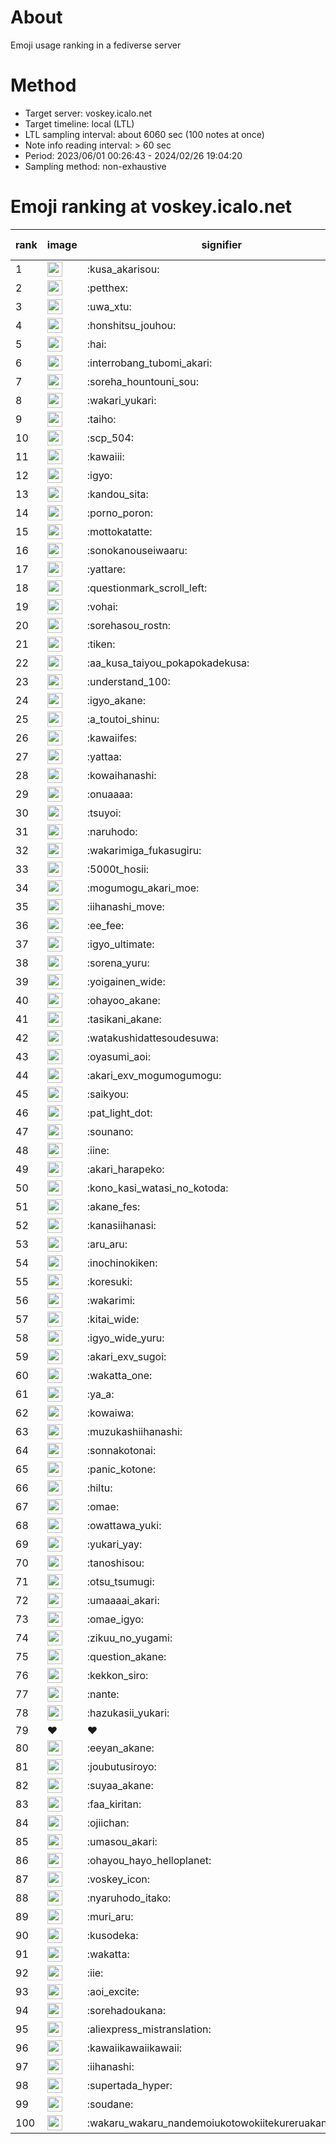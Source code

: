 # About
Emoji usage ranking in a fediverse server

# Method
- Target server: voskey.icalo.net
- Target timeline: local (LTL)
- LTL sampling interval: about 6060 sec (100 notes at once)
- Note info reading interval: > 60 sec
- Period: 2023/06/01 00:26:43 - 2024/02/26 19:04:20 
- Sampling method: non-exhaustive

# Emoji ranking at voskey.icalo.net

|rank|image|signifier|type|frequency score|
|----|----|----|----|----|
|1|<img height="24" src="https://voskey.icalo.net/emoji/kusa_akarisou.webp">|:kusa_akarisou:|custom|20491|
|2|<img height="24" src="https://voskey.icalo.net/emoji/petthex.webp">|:petthex:|custom|13684|
|3|<img height="24" src="https://voskey.icalo.net/emoji/uwa_xtu.webp">|:uwa_xtu:|custom|10350|
|4|<img height="24" src="https://voskey.icalo.net/emoji/honshitsu_jouhou.webp">|:honshitsu_jouhou:|custom|7231|
|5|<img height="24" src="https://voskey.icalo.net/emoji/hai.webp">|:hai:|custom|6744|
|6|<img height="24" src="https://voskey.icalo.net/emoji/interrobang_tubomi_akari.webp">|:interrobang_tubomi_akari:|custom|6379|
|7|<img height="24" src="https://voskey.icalo.net/emoji/soreha_hountouni_sou.webp">|:soreha_hountouni_sou:|custom|6206|
|8|<img height="24" src="https://voskey.icalo.net/emoji/wakari_yukari.webp">|:wakari_yukari:|custom|6186|
|9|<img height="24" src="https://voskey.icalo.net/emoji/taiho.webp">|:taiho:|custom|6073|
|10|<img height="24" src="https://voskey.icalo.net/emoji/scp_504.webp">|:scp_504:|custom|5028|
|11|<img height="24" src="https://voskey.icalo.net/emoji/kawaiii.webp">|:kawaiii:|custom|4823|
|12|<img height="24" src="https://voskey.icalo.net/emoji/igyo.webp">|:igyo:|custom|4116|
|13|<img height="24" src="https://voskey.icalo.net/emoji/kandou_sita.webp">|:kandou_sita:|custom|3812|
|14|<img height="24" src="https://voskey.icalo.net/emoji/porno_poron.webp">|:porno_poron:|custom|3794|
|15|<img height="24" src="https://voskey.icalo.net/emoji/mottokatatte.webp">|:mottokatatte:|custom|3628|
|16|<img height="24" src="https://voskey.icalo.net/emoji/sonokanouseiwaaru.webp">|:sonokanouseiwaaru:|custom|3610|
|17|<img height="24" src="https://voskey.icalo.net/emoji/yattare.webp">|:yattare:|custom|3610|
|18|<img height="24" src="https://voskey.icalo.net/emoji/questionmark_scroll_left.webp">|:questionmark_scroll_left:|custom|3538|
|19|<img height="24" src="https://voskey.icalo.net/emoji/vohai.webp">|:vohai:|custom|3398|
|20|<img height="24" src="https://voskey.icalo.net/emoji/sorehasou_rostn.webp">|:sorehasou_rostn:|custom|3300|
|21|<img height="24" src="https://voskey.icalo.net/emoji/tiken.webp">|:tiken:|custom|3247|
|22|<img height="24" src="https://voskey.icalo.net/emoji/aa_kusa_taiyou_pokapokadekusa.webp">|:aa_kusa_taiyou_pokapokadekusa:|custom|3228|
|23|<img height="24" src="https://voskey.icalo.net/emoji/understand_100.webp">|:understand_100:|custom|3025|
|24|<img height="24" src="https://voskey.icalo.net/emoji/igyo_akane.webp">|:igyo_akane:|custom|2770|
|25|<img height="24" src="https://voskey.icalo.net/emoji/a_toutoi_shinu.webp">|:a_toutoi_shinu:|custom|2705|
|26|<img height="24" src="https://voskey.icalo.net/emoji/kawaiifes.webp">|:kawaiifes:|custom|2623|
|27|<img height="24" src="https://voskey.icalo.net/emoji/yattaa.webp">|:yattaa:|custom|2549|
|28|<img height="24" src="https://voskey.icalo.net/emoji/kowaihanashi.webp">|:kowaihanashi:|custom|2532|
|29|<img height="24" src="https://voskey.icalo.net/emoji/onuaaaa.webp">|:onuaaaa:|custom|2492|
|30|<img height="24" src="https://voskey.icalo.net/emoji/tsuyoi.webp">|:tsuyoi:|custom|2406|
|31|<img height="24" src="https://voskey.icalo.net/emoji/naruhodo.webp">|:naruhodo:|custom|2385|
|32|<img height="24" src="https://voskey.icalo.net/emoji/wakarimiga_fukasugiru.webp">|:wakarimiga_fukasugiru:|custom|2284|
|33|<img height="24" src="https://voskey.icalo.net/emoji/5000t_hosii.webp">|:5000t_hosii:|custom|2188|
|34|<img height="24" src="https://voskey.icalo.net/emoji/mogumogu_akari_moe.webp">|:mogumogu_akari_moe:|custom|2176|
|35|<img height="24" src="https://voskey.icalo.net/emoji/iihanashi_move.webp">|:iihanashi_move:|custom|2084|
|36|<img height="24" src="https://voskey.icalo.net/emoji/ee_fee.webp">|:ee_fee:|custom|1989|
|37|<img height="24" src="https://voskey.icalo.net/emoji/igyo_ultimate.webp">|:igyo_ultimate:|custom|1987|
|38|<img height="24" src="https://voskey.icalo.net/emoji/sorena_yuru.webp">|:sorena_yuru:|custom|1952|
|39|<img height="24" src="https://voskey.icalo.net/emoji/yoigainen_wide.webp">|:yoigainen_wide:|custom|1930|
|40|<img height="24" src="https://voskey.icalo.net/emoji/ohayoo_akane.webp">|:ohayoo_akane:|custom|1911|
|41|<img height="24" src="https://voskey.icalo.net/emoji/tasikani_akane.webp">|:tasikani_akane:|custom|1875|
|42|<img height="24" src="https://voskey.icalo.net/emoji/watakushidattesoudesuwa.webp">|:watakushidattesoudesuwa:|custom|1865|
|43|<img height="24" src="https://voskey.icalo.net/emoji/oyasumi_aoi.webp">|:oyasumi_aoi:|custom|1781|
|44|<img height="24" src="https://voskey.icalo.net/emoji/akari_exv_mogumogumogu.webp">|:akari_exv_mogumogumogu:|custom|1728|
|45|<img height="24" src="https://voskey.icalo.net/emoji/saikyou.webp">|:saikyou:|custom|1681|
|46|<img height="24" src="https://voskey.icalo.net/emoji/pat_light_dot.webp">|:pat_light_dot:|custom|1585|
|47|<img height="24" src="https://voskey.icalo.net/emoji/sounano.webp">|:sounano:|custom|1579|
|48|<img height="24" src="https://voskey.icalo.net/emoji/iine.webp">|:iine:|custom|1573|
|49|<img height="24" src="https://voskey.icalo.net/emoji/akari_harapeko.webp">|:akari_harapeko:|custom|1547|
|50|<img height="24" src="https://voskey.icalo.net/emoji/kono_kasi_watasi_no_kotoda.webp">|:kono_kasi_watasi_no_kotoda:|custom|1517|
|51|<img height="24" src="https://voskey.icalo.net/emoji/akane_fes.webp">|:akane_fes:|custom|1509|
|52|<img height="24" src="https://voskey.icalo.net/emoji/kanasiihanasi.webp">|:kanasiihanasi:|custom|1505|
|53|<img height="24" src="https://voskey.icalo.net/emoji/aru_aru.webp">|:aru_aru:|custom|1488|
|54|<img height="24" src="https://voskey.icalo.net/emoji/inochinokiken.webp">|:inochinokiken:|custom|1468|
|55|<img height="24" src="https://voskey.icalo.net/emoji/koresuki.webp">|:koresuki:|custom|1451|
|56|<img height="24" src="https://voskey.icalo.net/emoji/wakarimi.webp">|:wakarimi:|custom|1446|
|57|<img height="24" src="https://voskey.icalo.net/emoji/kitai_wide.webp">|:kitai_wide:|custom|1335|
|58|<img height="24" src="https://voskey.icalo.net/emoji/igyo_wide_yuru.webp">|:igyo_wide_yuru:|custom|1333|
|59|<img height="24" src="https://voskey.icalo.net/emoji/akari_exv_sugoi.webp">|:akari_exv_sugoi:|custom|1318|
|60|<img height="24" src="https://voskey.icalo.net/emoji/wakatta_one.webp">|:wakatta_one:|custom|1298|
|61|<img height="24" src="https://voskey.icalo.net/emoji/ya_a.webp">|:ya_a:|custom|1239|
|62|<img height="24" src="https://voskey.icalo.net/emoji/kowaiwa.webp">|:kowaiwa:|custom|1198|
|63|<img height="24" src="https://voskey.icalo.net/emoji/muzukashiihanashi.webp">|:muzukashiihanashi:|custom|1173|
|64|<img height="24" src="https://voskey.icalo.net/emoji/sonnakotonai.webp">|:sonnakotonai:|custom|1152|
|65|<img height="24" src="https://voskey.icalo.net/emoji/panic_kotone.webp">|:panic_kotone:|custom|1141|
|66|<img height="24" src="https://voskey.icalo.net/emoji/hiltu.webp">|:hiltu:|custom|1118|
|67|<img height="24" src="https://voskey.icalo.net/emoji/omae.webp">|:omae:|custom|1105|
|68|<img height="24" src="https://voskey.icalo.net/emoji/owattawa_yuki.webp">|:owattawa_yuki:|custom|1098|
|69|<img height="24" src="https://voskey.icalo.net/emoji/yukari_yay.webp">|:yukari_yay:|custom|1086|
|70|<img height="24" src="https://voskey.icalo.net/emoji/tanoshisou.webp">|:tanoshisou:|custom|1084|
|71|<img height="24" src="https://voskey.icalo.net/emoji/otsu_tsumugi.webp">|:otsu_tsumugi:|custom|1079|
|72|<img height="24" src="https://voskey.icalo.net/emoji/umaaaai_akari.webp">|:umaaaai_akari:|custom|1053|
|73|<img height="24" src="https://voskey.icalo.net/emoji/omae_igyo.webp">|:omae_igyo:|custom|1040|
|74|<img height="24" src="https://voskey.icalo.net/emoji/zikuu_no_yugami.webp">|:zikuu_no_yugami:|custom|1034|
|75|<img height="24" src="https://voskey.icalo.net/emoji/question_akane.webp">|:question_akane:|custom|1029|
|76|<img height="24" src="https://voskey.icalo.net/emoji/kekkon_siro.webp">|:kekkon_siro:|custom|1023|
|77|<img height="24" src="https://voskey.icalo.net/emoji/nante.webp">|:nante:|custom|999|
|78|<img height="24" src="https://voskey.icalo.net/emoji/hazukasii_yukari.webp">|:hazukasii_yukari:|custom|993|
|79|❤|❤|unicode|988|
|80|<img height="24" src="https://voskey.icalo.net/emoji/eeyan_akane.webp">|:eeyan_akane:|custom|984|
|81|<img height="24" src="https://voskey.icalo.net/emoji/joubutusiroyo.webp">|:joubutusiroyo:|custom|976|
|82|<img height="24" src="https://voskey.icalo.net/emoji/suyaa_akane.webp">|:suyaa_akane:|custom|971|
|83|<img height="24" src="https://voskey.icalo.net/emoji/faa_kiritan.webp">|:faa_kiritan:|custom|969|
|84|<img height="24" src="https://voskey.icalo.net/emoji/ojiichan.webp">|:ojiichan:|custom|969|
|85|<img height="24" src="https://voskey.icalo.net/emoji/umasou_akari.webp">|:umasou_akari:|custom|952|
|86|<img height="24" src="https://voskey.icalo.net/emoji/ohayou_hayo_helloplanet.webp">|:ohayou_hayo_helloplanet:|custom|949|
|87|<img height="24" src="https://voskey.icalo.net/emoji/voskey_icon.webp">|:voskey_icon:|custom|941|
|88|<img height="24" src="https://voskey.icalo.net/emoji/nyaruhodo_itako.webp">|:nyaruhodo_itako:|custom|926|
|89|<img height="24" src="https://voskey.icalo.net/emoji/muri_aru.webp">|:muri_aru:|custom|918|
|90|<img height="24" src="https://voskey.icalo.net/emoji/kusodeka.webp">|:kusodeka:|custom|915|
|91|<img height="24" src="https://voskey.icalo.net/emoji/wakatta.webp">|:wakatta:|custom|914|
|92|<img height="24" src="https://voskey.icalo.net/emoji/iie.webp">|:iie:|custom|894|
|93|<img height="24" src="https://voskey.icalo.net/emoji/aoi_excite.webp">|:aoi_excite:|custom|891|
|94|<img height="24" src="https://voskey.icalo.net/emoji/sorehadoukana.webp">|:sorehadoukana:|custom|882|
|95|<img height="24" src="https://voskey.icalo.net/emoji/aliexpress_mistranslation.webp">|:aliexpress_mistranslation:|custom|874|
|96|<img height="24" src="https://voskey.icalo.net/emoji/kawaiikawaiikawaii.webp">|:kawaiikawaiikawaii:|custom|874|
|97|<img height="24" src="https://voskey.icalo.net/emoji/iihanashi.webp">|:iihanashi:|custom|865|
|98|<img height="24" src="https://voskey.icalo.net/emoji/supertada_hyper.webp">|:supertada_hyper:|custom|856|
|99|<img height="24" src="https://voskey.icalo.net/emoji/soudane.webp">|:soudane:|custom|854|
|100|<img height="24" src="https://voskey.icalo.net/emoji/wakaru_wakaru_nandemoiukotowokiitekureruakanetyan.webp">|:wakaru_wakaru_nandemoiukotowokiitekureruakanetyan:|custom|853|
